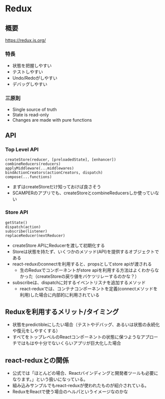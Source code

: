 # Redux

## 概要
https://redux.js.org/

### 特長

 - 状態を把握しやすい
 - テストしやすい
 - Undo/Redoがしやすい
 - デバッグしやすい

### 三原則

 - Single source of truth
 - State is read-only
 - Changes are made with pure functions

## API

### Top Level API

```
createStore(reducer, [preloadedState], [enhancer])
combineReducers(reducers)
applyMiddleware(...middlewares)
bindActionCreators(actionCreators, dispatch)
compose(...functions)
```

 - まずはcreateStoreだけ知っておけば良さそう
 - SCAMPERのアプリでも、createStoreとcombineReducersしか使っていない

### Store API

```
getState()
dispatch(action)
subscribe(listener)
replaceReducer(nextReducer)
```

 - createStore APIにReducerを渡して初期化する
 - Storeは状態を持たず、いくつかのメソッド(API)を提供するオブジェクトである
 - react-reduxのconnectを利用すると、propsとしてstore apiが渡される
   - 生のReduxでコンポーネントがstore apiを利用する方法はよくわからなかった（createStoreの戻り値をバケツリレーするのかな？）
 - subscribeは、dispatchに対するイベントリスナを追加するメソッド
   - react-reduxでは、コンテナコンポーネントを定義(connectメソッドを利用)した場合に内部的に利用されている

## Reduxを利用するメリット/タイミング

 - 状態をpredictibleにしたい場合（テストやデバッグ、あるいは状態の永続化や復元をしやすくする）
 - すべてをトップレベルのReactコンポーネントの状態に保つようなアプローチではもはや十分でないくらいアプリが巨大化した場合

## react-reduxとの関係

 - 公式では「ほとんどの場合、Reactバインディングと開発者ツールも必要になります。」という扱いになっている。
 - 組み込みサンプルでもreact-reduxが使われたものが紹介されている。
 - ReduxをReactで使う場合のヘルパというイメージなのかな
